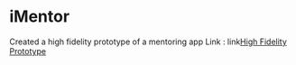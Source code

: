 # iMentor

Created a high fidelity prototype of a mentoring app
Link : link[High Fidelity Prototype](https://www.figma.com/file/f47TkKI60AKSXB5ckyS7Il/Complete-App-Prototype?node-id=0%3A1&t=4IFhKcrUtXpRxXXO-1)
